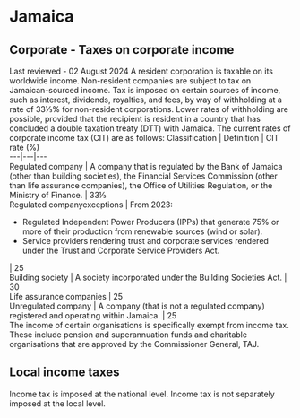 # Jamaica
## Corporate - Taxes on corporate income
Last reviewed - 02 August 2024
A resident corporation is taxable on its worldwide income. Non-resident companies are subject to tax on Jamaican-sourced income. Tax is imposed on certain sources of income, such as interest, dividends, royalties, and fees, by way of withholding at a rate of 33⅓% for non-resident corporations. Lower rates of withholding are possible, provided that the recipient is resident in a country that has concluded a double taxation treaty (DTT) with Jamaica.
The current rates of corporate income tax (CIT) are as follows:
Classification | Definition | CIT rate (%)  
---|---|---  
Regulated company | A company that is regulated by the Bank of Jamaica (other than building societies), the Financial Services Commission (other than life assurance companies), the Office of Utilities Regulation, or the Ministry of Finance. | 33⅓  
Regulated companyexceptions |  From 2023:
  * Regulated Independent Power Producers (IPPs) that generate 75% or more of their production from renewable sources (wind or solar).
  * Service providers rendering trust and corporate services rendered under the Trust and Corporate Service Providers Act.

| 25  
Building society | A society incorporated under the Building Societies Act. | 30  
Life assurance companies | 25  
Unregulated company | A company (that is not a regulated company) registered and operating within Jamaica. | 25  
The income of certain organisations is specifically exempt from income tax. These include pension and superannuation funds and charitable organisations that are approved by the Commissioner General, TAJ.
## Local income taxes
Income tax is imposed at the national level. Income tax is not separately imposed at the local level.
